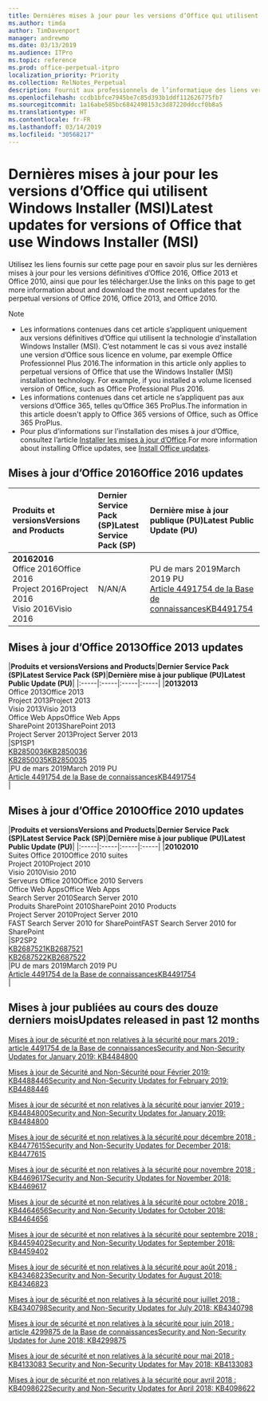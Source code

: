 ```yaml
---
title: Dernières mises à jour pour les versions d’Office qui utilisent Windows Installer (MSI)
ms.author: timda
author: TimDavenport
manager: andrewmo
ms.date: 03/13/2019
ms.audience: ITPro
ms.topic: reference
ms.prod: office-perpetual-itpro
localization_priority: Priority
ms.collection: RelNotes_Perpetual
description: Fournit aux professionnels de l’informatique des liens vers les dernières informations sur les mises à jour pour les versions définitives d’Office 2016, Office 2013 et Office 2010
ms.openlocfilehash: ccdb1bfce7945be7c85d393b1ddf112626775fb7
ms.sourcegitcommit: 1a16abe585bc6842498153c3d87220ddccf0b8a5
ms.translationtype: HT
ms.contentlocale: fr-FR
ms.lasthandoff: 03/14/2019
ms.locfileid: "30568217"
---
```

# <a name="latest-updates-for-versions-of-office-that-use-windows-installer-msi"></a><span data-ttu-id="3ef9c-103">Dernières mises à jour pour les versions d’Office qui utilisent Windows Installer (MSI)</span><span class="sxs-lookup"><span data-stu-id="3ef9c-103">Latest updates for versions of Office that use Windows Installer (MSI)</span></span>

<span data-ttu-id="3ef9c-104">Utilisez les liens fournis sur cette page pour en savoir plus sur les dernières mises à jour pour les versions définitives d’Office 2016, Office 2013 et Office 2010, ainsi que pour les télécharger.</span><span class="sxs-lookup"><span data-stu-id="3ef9c-104">Use the links on this page to get more information about and download the most recent updates for the perpetual versions of Office 2016, Office 2013, and Office 2010.</span></span>
  
 
> [!NOTE]
> - <span data-ttu-id="3ef9c-p101">Les informations contenues dans cet article s’appliquent uniquement aux versions définitives d’Office qui utilisent la technologie d’installation Windows Installer (MSI). C’est notamment le cas si vous avez installé une version d’Office sous licence en volume, par exemple Office Professionnel Plus 2016.</span><span class="sxs-lookup"><span data-stu-id="3ef9c-p101">The information in this article only applies to perpetual versions of Office that use the Windows Installer (MSI) installation technology. For example, if you installed a volume licensed version of Office, such as Office Professional Plus 2016.</span></span>
> - <span data-ttu-id="3ef9c-107">Les informations contenues dans cet article ne s’appliquent pas aux versions d’Office 365, telles qu’Office 365 ProPlus.</span><span class="sxs-lookup"><span data-stu-id="3ef9c-107">The information in this article doesn't apply to Office 365 versions of Office, such as Office 365 ProPlus.</span></span>
> - <span data-ttu-id="3ef9c-108">Pour plus d’informations sur l’installation des mises à jour d’Office, consultez l’article [Installer les mises à jour d’Office](https://support.office.com/article/2ab296f3-7f03-43a2-8e50-46de917611c5).</span><span class="sxs-lookup"><span data-stu-id="3ef9c-108">For more information about installing Office updates, see [Install Office updates](https://support.office.com/article/2ab296f3-7f03-43a2-8e50-46de917611c5).</span></span> 


## <a name="office-2016-updates"></a><span data-ttu-id="3ef9c-109">Mises à jour d’Office 2016</span><span class="sxs-lookup"><span data-stu-id="3ef9c-109">Office 2016 updates</span></span>

|<span data-ttu-id="3ef9c-110">**Produits et versions**</span><span class="sxs-lookup"><span data-stu-id="3ef9c-110">**Versions and Products**</span></span>|<span data-ttu-id="3ef9c-111">**Dernier Service Pack (SP)**</span><span class="sxs-lookup"><span data-stu-id="3ef9c-111">**Latest Service Pack (SP)**</span></span>|<span data-ttu-id="3ef9c-112">**Dernière mise à jour publique (PU)**</span><span class="sxs-lookup"><span data-stu-id="3ef9c-112">**Latest Public Update (PU)**</span></span>|
|:-----|:-----|:-----|
|<span data-ttu-id="3ef9c-113">**2016**</span><span class="sxs-lookup"><span data-stu-id="3ef9c-113">**2016**</span></span> <br/> <span data-ttu-id="3ef9c-114">Office 2016</span><span class="sxs-lookup"><span data-stu-id="3ef9c-114">Office 2016</span></span>  <br/> <span data-ttu-id="3ef9c-115">Project 2016</span><span class="sxs-lookup"><span data-stu-id="3ef9c-115">Project 2016</span></span>  <br/> <span data-ttu-id="3ef9c-116">Visio 2016</span><span class="sxs-lookup"><span data-stu-id="3ef9c-116">Visio 2016</span></span>  <br/> |<span data-ttu-id="3ef9c-117">N/A</span><span class="sxs-lookup"><span data-stu-id="3ef9c-117">N/A</span></span>  <br/> |<span data-ttu-id="3ef9c-118">PU de mars 2019</span><span class="sxs-lookup"><span data-stu-id="3ef9c-118">March 2019 PU</span></span>  <br/> [<span data-ttu-id="3ef9c-119">Article 4491754 de la Base de connaissances</span><span class="sxs-lookup"><span data-stu-id="3ef9c-119">KB4491754</span></span>](https://support.microsoft.com/help/4491754) <br/> |
   
## <a name="office-2013-updates"></a><span data-ttu-id="3ef9c-120">Mises à jour d’Office 2013</span><span class="sxs-lookup"><span data-stu-id="3ef9c-120">Office 2013 updates</span></span>

|<span data-ttu-id="3ef9c-121">**Produits et versions**</span><span class="sxs-lookup"><span data-stu-id="3ef9c-121">**Versions and Products**</span></span>|<span data-ttu-id="3ef9c-122">**Dernier Service Pack (SP)**</span><span class="sxs-lookup"><span data-stu-id="3ef9c-122">**Latest Service Pack (SP)**</span></span>|<span data-ttu-id="3ef9c-123">**Dernière mise à jour publique (PU)**</span><span class="sxs-lookup"><span data-stu-id="3ef9c-123">**Latest Public Update (PU)**</span></span>|
|:-----|:-----|:-----|:-----|
|<span data-ttu-id="3ef9c-124">**2013**</span><span class="sxs-lookup"><span data-stu-id="3ef9c-124">**2013**</span></span> <br/> <span data-ttu-id="3ef9c-125">Office 2013</span><span class="sxs-lookup"><span data-stu-id="3ef9c-125">Office 2013</span></span>  <br/> <span data-ttu-id="3ef9c-126">Project 2013</span><span class="sxs-lookup"><span data-stu-id="3ef9c-126">Project 2013</span></span>  <br/> <span data-ttu-id="3ef9c-127">Visio 2013</span><span class="sxs-lookup"><span data-stu-id="3ef9c-127">Visio 2013</span></span>  <br/> <span data-ttu-id="3ef9c-128">Office Web Apps</span><span class="sxs-lookup"><span data-stu-id="3ef9c-128">Office Web Apps</span></span>  <br/> <span data-ttu-id="3ef9c-129">SharePoint 2013</span><span class="sxs-lookup"><span data-stu-id="3ef9c-129">SharePoint 2013</span></span>  <br/> <span data-ttu-id="3ef9c-130">Project Server 2013</span><span class="sxs-lookup"><span data-stu-id="3ef9c-130">Project Server 2013</span></span>  <br/> |<span data-ttu-id="3ef9c-131">SP1</span><span class="sxs-lookup"><span data-stu-id="3ef9c-131">SP1</span></span> <br/> [<span data-ttu-id="3ef9c-132">KB2850036</span><span class="sxs-lookup"><span data-stu-id="3ef9c-132">KB2850036</span></span>](https://support.microsoft.com/kb/2850036) <br/>[<span data-ttu-id="3ef9c-133">KB2850035</span><span class="sxs-lookup"><span data-stu-id="3ef9c-133">KB2850035</span></span>](https://support.microsoft.com/kb/2850035) <br/> |<span data-ttu-id="3ef9c-134">PU de mars 2019</span><span class="sxs-lookup"><span data-stu-id="3ef9c-134">March 2019 PU</span></span>  <br/> [<span data-ttu-id="3ef9c-135">Article 4491754 de la Base de connaissances</span><span class="sxs-lookup"><span data-stu-id="3ef9c-135">KB4491754</span></span>](https://support.microsoft.com/help/4491754) <br/> |
   
## <a name="office-2010-updates"></a><span data-ttu-id="3ef9c-136">Mises à jour d’Office 2010</span><span class="sxs-lookup"><span data-stu-id="3ef9c-136">Office 2010 updates</span></span>

|<span data-ttu-id="3ef9c-137">**Produits et versions**</span><span class="sxs-lookup"><span data-stu-id="3ef9c-137">**Versions and Products**</span></span>|<span data-ttu-id="3ef9c-138">**Dernier Service Pack (SP)**</span><span class="sxs-lookup"><span data-stu-id="3ef9c-138">**Latest Service Pack (SP)**</span></span>|<span data-ttu-id="3ef9c-139">**Dernière mise à jour publique (PU)**</span><span class="sxs-lookup"><span data-stu-id="3ef9c-139">**Latest Public Update (PU)**</span></span>|
|:-----|:-----|:-----|:-----|
|<span data-ttu-id="3ef9c-140">**2010**</span><span class="sxs-lookup"><span data-stu-id="3ef9c-140">**2010**</span></span> <br/> <span data-ttu-id="3ef9c-141">Suites Office 2010</span><span class="sxs-lookup"><span data-stu-id="3ef9c-141">Office 2010 suites</span></span>  <br/> <span data-ttu-id="3ef9c-142">Project 2010</span><span class="sxs-lookup"><span data-stu-id="3ef9c-142">Project 2010</span></span>  <br/> <span data-ttu-id="3ef9c-143">Visio 2010</span><span class="sxs-lookup"><span data-stu-id="3ef9c-143">Visio 2010</span></span>  <br/> <span data-ttu-id="3ef9c-144">Serveurs Office 2010</span><span class="sxs-lookup"><span data-stu-id="3ef9c-144">Office 2010 Servers</span></span>  <br/> <span data-ttu-id="3ef9c-145">Office Web Apps</span><span class="sxs-lookup"><span data-stu-id="3ef9c-145">Office Web Apps</span></span>  <br/> <span data-ttu-id="3ef9c-146">Search Server 2010</span><span class="sxs-lookup"><span data-stu-id="3ef9c-146">Search Server 2010</span></span>  <br/> <span data-ttu-id="3ef9c-147">Produits SharePoint 2010</span><span class="sxs-lookup"><span data-stu-id="3ef9c-147">SharePoint 2010 Products</span></span>  <br/> <span data-ttu-id="3ef9c-148">Project Server 2010</span><span class="sxs-lookup"><span data-stu-id="3ef9c-148">Project Server 2010</span></span>  <br/> <span data-ttu-id="3ef9c-149">FAST Search Server 2010 for SharePoint</span><span class="sxs-lookup"><span data-stu-id="3ef9c-149">FAST Search Server 2010 for SharePoint</span></span>  <br/> |<span data-ttu-id="3ef9c-150">SP2</span><span class="sxs-lookup"><span data-stu-id="3ef9c-150">SP2</span></span> <br/>[<span data-ttu-id="3ef9c-151">KB2687521</span><span class="sxs-lookup"><span data-stu-id="3ef9c-151">KB2687521</span></span>](https://support.microsoft.com/kb/2687521) <br/> [<span data-ttu-id="3ef9c-152">KB2687522</span><span class="sxs-lookup"><span data-stu-id="3ef9c-152">KB2687522</span></span>](https://support.microsoft.com/kb/2687522) <br/> |<span data-ttu-id="3ef9c-153">PU de mars 2019</span><span class="sxs-lookup"><span data-stu-id="3ef9c-153">March 2019 PU</span></span> <br/>[<span data-ttu-id="3ef9c-154">Article 4491754 de la Base de connaissances</span><span class="sxs-lookup"><span data-stu-id="3ef9c-154">KB4491754</span></span>](https://support.microsoft.com/help/4491754) <br/>|
   

   
## <a name="updates-released-in-past-12-months"></a><span data-ttu-id="3ef9c-155">Mises à jour publiées au cours des douze derniers mois</span><span class="sxs-lookup"><span data-stu-id="3ef9c-155">Updates released in past 12 months</span></span>

[<span data-ttu-id="3ef9c-156">Mises à jour de sécurité et non relatives à la sécurité pour mars 2019 : article 4491754 de la Base de connaissances</span><span class="sxs-lookup"><span data-stu-id="3ef9c-156">Security and Non-Security Updates for January 2019: KB4484800</span></span>](https://support.microsoft.com/fr-FR/help/4491754) 

[<span data-ttu-id="3ef9c-157">Mises à jour de Sécurité and Non-Sécurité pour Février 2019: KB4488446</span><span class="sxs-lookup"><span data-stu-id="3ef9c-157">Security and Non-Security Updates for February 2019: KB4488446</span></span>](https://support.microsoft.com/help/4488446)

[<span data-ttu-id="3ef9c-158">Mises à jour de sécurité et non relatives à la sécurité pour janvier 2019 : KB4484800</span><span class="sxs-lookup"><span data-stu-id="3ef9c-158">Security and Non-Security Updates for January 2019: KB4484800</span></span>](https://support.microsoft.com/help/4484800)

[<span data-ttu-id="3ef9c-159">Mises à jour de sécurité et non relatives à la sécurité pour décembre 2018 : KB4477615</span><span class="sxs-lookup"><span data-stu-id="3ef9c-159">Security and Non-Security Updates for December 2018: KB4477615</span></span>](https://support.microsoft.com/help/4477615)

[<span data-ttu-id="3ef9c-160">Mises à jour de sécurité et non relatives à la sécurité pour novembre 2018 : KB4469617</span><span class="sxs-lookup"><span data-stu-id="3ef9c-160">Security and Non-Security Updates for November 2018: KB4469617</span></span>](https://support.microsoft.com/help/4469617)

[<span data-ttu-id="3ef9c-161">Mises à jour de sécurité et non relatives à la sécurité pour octobre 2018 : KB4464656</span><span class="sxs-lookup"><span data-stu-id="3ef9c-161">Security and Non-Security Updates for October 2018: KB4464656</span></span>](https://support.microsoft.com/help/4464656)

[<span data-ttu-id="3ef9c-162">Mises à jour de sécurité et non relatives à la sécurité pour septembre 2018 : KB4459402</span><span class="sxs-lookup"><span data-stu-id="3ef9c-162">Security and Non-Security Updates for September 2018: KB4459402</span></span>](https://support.microsoft.com/help/4459402) 

[<span data-ttu-id="3ef9c-163">Mises à jour de sécurité et non relatives à la sécurité pour août 2018 : KB4346823</span><span class="sxs-lookup"><span data-stu-id="3ef9c-163">Security and Non-Security Updates for August 2018: KB4346823</span></span>](https://support.microsoft.com/help/4346823)   

[<span data-ttu-id="3ef9c-164">Mises à jour de sécurité et non relatives à la sécurité pour juillet 2018 : KB4340798</span><span class="sxs-lookup"><span data-stu-id="3ef9c-164">Security and Non-Security Updates for July 2018: KB4340798</span></span>](https://support.microsoft.com/help/4340798)   

[<span data-ttu-id="3ef9c-165">Mises à jour de sécurité et non relatives à la sécurité pour juin 2018 : article 4299875 de la Base de connaissances</span><span class="sxs-lookup"><span data-stu-id="3ef9c-165">Security and Non-Security Updates for June 2018: KB4299875</span></span>](https://support.microsoft.com/help/4299875)  

[<span data-ttu-id="3ef9c-166">Mises à jour de sécurité et non relatives à la sécurité pour mai 2018 : KB4133083 </span><span class="sxs-lookup"><span data-stu-id="3ef9c-166">Security and Non-Security Updates for May 2018: KB4133083 </span></span>](https://support.microsoft.com/fr-FR/help/4133083)
  
[<span data-ttu-id="3ef9c-167">Mises à jour de sécurité et non relatives à la sécurité pour avril 2018 : KB4098622</span><span class="sxs-lookup"><span data-stu-id="3ef9c-167">Security and Non-Security Updates for April 2018: KB4098622</span></span>](https://support.microsoft.com/fr-FR/help/4098622) 
  
 
  

  
   
  
